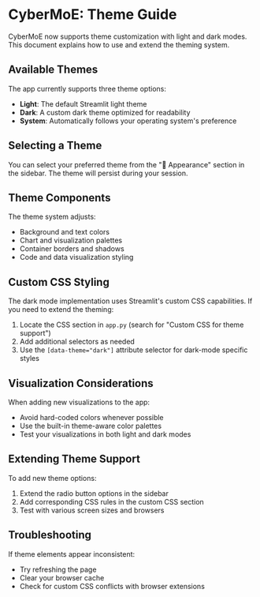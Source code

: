 # CyberMoE: Theme Guide

CyberMoE now supports theme customization with light and dark modes. This document explains how to use and extend the theming system.

## Available Themes

The app currently supports three theme options:
- **Light**: The default Streamlit light theme
- **Dark**: A custom dark theme optimized for readability
- **System**: Automatically follows your operating system's preference

## Selecting a Theme

You can select your preferred theme from the "💫 Appearance" section in the sidebar. The theme will persist during your session.

## Theme Components

The theme system adjusts:
- Background and text colors
- Chart and visualization palettes
- Container borders and shadows
- Code and data visualization styling

## Custom CSS Styling

The dark mode implementation uses Streamlit's custom CSS capabilities. If you need to extend the theming:

1. Locate the CSS section in `app.py` (search for "Custom CSS for theme support")
2. Add additional selectors as needed
3. Use the `[data-theme="dark"]` attribute selector for dark-mode specific styles

## Visualization Considerations

When adding new visualizations to the app:
- Avoid hard-coded colors whenever possible
- Use the built-in theme-aware color palettes
- Test your visualizations in both light and dark modes

## Extending Theme Support

To add new theme options:
1. Extend the radio button options in the sidebar
2. Add corresponding CSS rules in the custom CSS section
3. Test with various screen sizes and browsers

## Troubleshooting

If theme elements appear inconsistent:
- Try refreshing the page
- Clear your browser cache
- Check for custom CSS conflicts with browser extensions